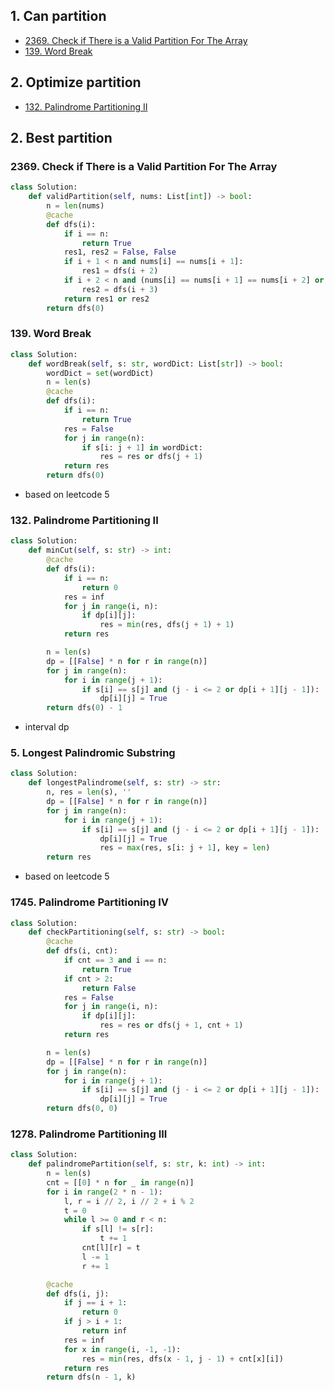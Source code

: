 ## 1. Can partition

* [2369. Check if There is a Valid Partition For The Array](#2369-check-if-there-is-a-valid-partition-for-the-array)
* [139. Word Break](#139-word-break)

## 2. Optimize partition

* [132. Palindrome Partitioning II](#132-palindrome-partitioning-ii)

## 2. Best partition

### 2369. Check if There is a Valid Partition For The Array

```python
class Solution:
    def validPartition(self, nums: List[int]) -> bool:
        n = len(nums)
        @cache
        def dfs(i):
            if i == n:
                return True
            res1, res2 = False, False
            if i + 1 < n and nums[i] == nums[i + 1]:
                res1 = dfs(i + 2)
            if i + 2 < n and (nums[i] == nums[i + 1] == nums[i + 2] or (nums[i] + 1 == nums[i + 1] and nums[i + 1] + 1 == nums[i + 2])):
                res2 = dfs(i + 3)
            return res1 or res2
        return dfs(0)
```

### 139. Word Break

```python
class Solution:
    def wordBreak(self, s: str, wordDict: List[str]) -> bool:
        wordDict = set(wordDict)
        n = len(s)
        @cache 
        def dfs(i):
            if i == n:
                return True 
            res = False
            for j in range(n):
                if s[i: j + 1] in wordDict:
                    res = res or dfs(j + 1)
            return res 
        return dfs(0)
```

- based on leetcode 5

### 132. Palindrome Partitioning II

```python
class Solution:
    def minCut(self, s: str) -> int:
        @cache
        def dfs(i):
            if i == n:
                return 0
            res = inf 
            for j in range(i, n):
                if dp[i][j]:
                    res = min(res, dfs(j + 1) + 1)
            return res

        n = len(s)
        dp = [[False] * n for r in range(n)]
        for j in range(n):
            for i in range(j + 1):
                if s[i] == s[j] and (j - i <= 2 or dp[i + 1][j - 1]):
                    dp[i][j] = True
        return dfs(0) - 1
```

- interval dp

### 5. Longest Palindromic Substring

```python
class Solution:
    def longestPalindrome(self, s: str) -> str:
        n, res = len(s), ''
        dp = [[False] * n for r in range(n)]
        for j in range(n):
            for i in range(j + 1):
                if s[i] == s[j] and (j - i <= 2 or dp[i + 1][j - 1]):
                    dp[i][j] = True
                    res = max(res, s[i: j + 1], key = len)
        return res 
```

- based on leetcode 5

### 1745. Palindrome Partitioning IV

```python
class Solution:
    def checkPartitioning(self, s: str) -> bool:
        @cache
        def dfs(i, cnt):
            if cnt == 3 and i == n:
                return True
            if cnt > 2:
                return False
            res = False
            for j in range(i, n):
                if dp[i][j]:
                    res = res or dfs(j + 1, cnt + 1)
            return res

        n = len(s)
        dp = [[False] * n for r in range(n)]
        for j in range(n):
            for i in range(j + 1):
                if s[i] == s[j] and (j - i <= 2 or dp[i + 1][j - 1]):
                    dp[i][j] = True
        return dfs(0, 0)
```

### 1278. Palindrome Partitioning III

```python
class Solution:
    def palindromePartition(self, s: str, k: int) -> int:
        n = len(s)
        cnt = [[0] * n for _ in range(n)]
        for i in range(2 * n - 1):
            l, r = i // 2, i // 2 + i % 2
            t = 0
            while l >= 0 and r < n:
                if s[l] != s[r]:
                    t += 1
                cnt[l][r] = t
                l -= 1
                r += 1

        @cache
        def dfs(i, j):
            if j == i + 1:
                return 0
            if j > i + 1:
                return inf 
            res = inf 
            for x in range(i, -1, -1):
                res = min(res, dfs(x - 1, j - 1) + cnt[x][i])
            return res 
        return dfs(n - 1, k)
```